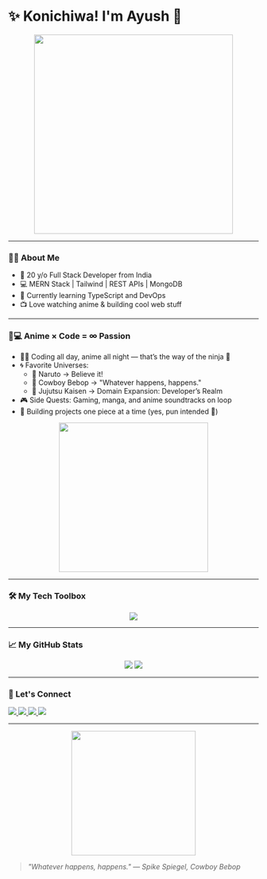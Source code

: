 # ✨ Konichiwa! I'm Ayush 👋


<div align="center">
  <img src="https://media2.giphy.com/media/v1.Y2lkPTc5MGI3NjExbWF5cXJmYTNoejUxcmFucWR4MWE1cTcxNXJyMHJ5YnZvY2RiMG8zMyZlcD12MV9pbnRlcm5hbF9naWZfYnlfaWQmY3Q9Zw/11KzOet1ElBDz2/giphy.gif" width="400" />
</div>

---

### 🧑‍💻 About Me

- 🎌 20 y/o Full Stack Developer from India  
- 💻 MERN Stack | Tailwind | REST APIs | MongoDB  
- 🌱 Currently learning TypeScript and DevOps  
- 📺 Love watching anime & building cool web stuff  

---

### 🧠💻 Anime × Code = ∞ Passion

- 👨‍💻 Coding all day, anime all night — that’s the way of the ninja 💨  
- 🌀 Favorite Universes:  
  - 🍜 Naruto → Believe it!  
  - 🚀 Cowboy Bebop → "Whatever happens, happens."  
  - 👹 Jujutsu Kaisen → Domain Expansion: Developer’s Realm  
- 🎮 Side Quests: Gaming, manga, and anime soundtracks on loop  
- 🧩 Building projects one piece at a time (yes, pun intended 🍖)

<div align="center">
  <img src="https://media.giphy.com/media/13FrpeVH09Zrb2/giphy.gif" width="300" />
</div>

---

### 🛠️ My Tech Toolbox

<div align="center">
  <img src="https://skillicons.dev/icons?i=html,css,js,react,nodejs,express,mongodb,tailwind,git,github,vscode" />
</div>

---

### 📈 My GitHub Stats

<div align="center">
  <img src="https://github-readme-stats.vercel.app/api?username=Ayushkumarsinha123&show_icons=true&theme=tokyonight&hide_border=true" />
  <img src="https://github-readme-stats.vercel.app/api/top-langs/?username=Ayushkumarsinha123&layout=compact&theme=tokyonight&hide_border=true" />
</div>

---

### 💌 Let's Connect

<a href="mailto:youremail@example.com">
  <img src="https://img.shields.io/badge/Gmail-red?style=flat&logo=gmail&logoColor=white" />
</a>
<a href="https://www.linkedin.com/">
  <img src="https://img.shields.io/badge/LinkedIn-blue?style=flat&logo=linkedin&logoColor=white" />
</a>
<a href="https://yourwebsite.com">
    <img src="https://img.shields.io/badge/Website-000000?style=flat&logo=google-chrome&logoColor=white" />
  </a>
  <a href="https://twitter.com/yourhandle">
    <img src="https://img.shields.io/badge/X-000000?style=flat&logo=twitter&logoColor=white" />
  </a>



---

<div align="center">
  <img src="https://media.giphy.com/media/Nx0rz3jtxtEre/giphy.gif" width="250" />
</div>

> _"Whatever happens, happens."_ — *Spike Spiegel, Cowboy Bebop*
